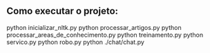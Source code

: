 ## Como executar o projeto:

python inicializar_nltk.py
python processar_artigos.py
python processar_areas_de_conhecimento.py
python treinamento.py
python servico.py
python robo.py
python ./chat/chat.py
